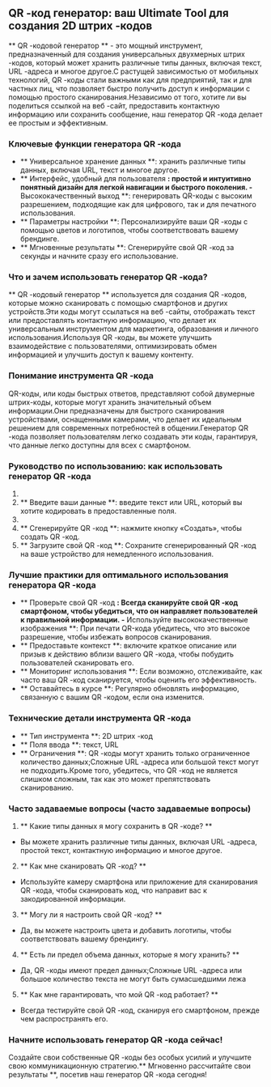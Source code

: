 ## QR -код генератор: ваш Ultimate Tool для создания 2D штрих -кодов

** QR -кодовой генератор ** - это мощный инструмент, предназначенный для создания универсальных двухмерных штрих -кодов, который может хранить различные типы данных, включая текст, URL -адреса и многое другое.С растущей зависимостью от мобильных технологий, QR -коды стали важными как для предприятий, так и для частных лиц, что позволяет быстро получить доступ к информации с помощью простого сканирования.Независимо от того, хотите ли вы поделиться ссылкой на веб -сайт, предоставить контактную информацию или сохранить сообщение, наш генератор QR -кода делает ее простым и эффективным.

### Ключевые функции генератора QR -кода

- ** Универсальное хранение данных **: хранить различные типы данных, включая URL, текст и многое другое.
- ** Интерфейс, удобный для пользователя **: простой и интуитивно понятный дизайн для легкой навигации и быстрого поколения.
-** Высококачественный выход **: генерировать QR-коды с высоким разрешением, подходящие как для цифрового, так и для печатного использования.
- ** Параметры настройки **: Персонализируйте ваши QR -коды с помощью цветов и логотипов, чтобы соответствовать вашему брендинге.
- ** Мгновенные результаты **: Сгенерируйте свой QR -код за секунды и начните сразу его использование.

### Что и зачем использовать генератор QR -кода?

** QR -кодовый генератор ** используется для создания QR -кодов, которые можно сканировать с помощью смартфонов и других устройств.Эти коды могут ссылаться на веб -сайты, отображать текст или предоставлять контактную информацию, что делает их универсальным инструментом для маркетинга, образования и личного использования.Используя QR -коды, вы можете улучшить взаимодействие с пользователями, оптимизировать обмен информацией и улучшить доступ к вашему контенту.

### Понимание инструмента QR -кода

QR-коды, или коды быстрых ответов, представляют собой двумерные штрих-коды, которые могут хранить значительный объем информации.Они предназначены для быстрого сканирования устройствами, оснащенными камерами, что делает их идеальным решением для современных потребностей в общении.Генератор QR -кода позволяет пользователям легко создавать эти коды, гарантируя, что данные легко доступны для всех с смартфоном.

### Руководство по использованию: как использовать генератор QR -кода

1.
2. ** Введите ваши данные **: введите текст или URL, который вы хотите кодировать в предоставленные поля.
3.
4. ** Сгенерируйте QR -код **: нажмите кнопку «Создать», чтобы создать QR -код.
5. ** Загрузите свой QR -код **: Сохраните сгенерированный QR -код на ваше устройство для немедленного использования.

### Лучшие практики для оптимального использования генератора QR -кода

- ** Проверьте свой QR -код **: Всегда сканируйте свой QR -код смартфоном, чтобы убедиться, что он направляет пользователей к правильной информации.
-** Используйте высококачественные изображения **: При печати QR-кода убедитесь, что это высокое разрешение, чтобы избежать вопросов сканирования.
- ** Предоставьте контекст **: включите краткое описание или призыв к действию вблизи вашего QR -кода, чтобы побудить пользователей сканировать его.
- ** Мониторинг использования **: Если возможно, отслеживайте, как часто ваш QR -код сканируется, чтобы оценить его эффективность.
- ** Оставайтесь в курсе **: Регулярно обновлять информацию, связанную с вашим QR -кодом, если она изменится.

### Технические детали инструмента QR -кода

- ** Тип инструмента **: 2D штрих -код
- ** Поля ввода **: текст, URL
- ** Ограничения **: QR -коды могут хранить только ограниченное количество данных;Сложные URL -адреса или большой текст могут не подходить.Кроме того, убедитесь, что QR -код не является слишком сложным, так как это может препятствовать сканированию.

### Часто задаваемые вопросы (часто задаваемые вопросы)

1. ** Какие типы данных я могу сохранить в QR -коде? **
- Вы можете хранить различные типы данных, включая URL -адреса, простой текст, контактную информацию и многое другое.

2. ** Как мне сканировать QR -код? **
- Используйте камеру смартфона или приложение для сканирования QR -кода, чтобы сканировать код, что направит вас к закодированной информации.

3. ** Могу ли я настроить свой QR -код? **
- Да, вы можете настроить цвета и добавить логотипы, чтобы соответствовать вашему брендингу.

4. ** Есть ли предел объема данных, которые я могу хранить? **
- Да, QR -коды имеют предел данных;Сложные URL -адреса или большое количество текста не могут быть сумасшедшими лежа

5. ** Как мне гарантировать, что мой QR -код работает? **
- Всегда тестируйте свой QR -код, сканируя его смартфоном, прежде чем распространять его.

### Начните использовать генератор QR -кода сейчас!

Создайте свои собственные QR -коды без особых усилий и улучшите свою коммуникационную стратегию.** Мгновенно рассчитайте свои результаты **, посетив наш генератор QR -кода сегодня!